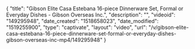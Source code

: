 {
    "title": "Gibson Elite Casa Estebana 16-piece Dinnerware Set, Formal or Everyday Dishes - Gibson Overseas Inc.",
    "description": "",
    "videoid": "149295948",
    "date_created": "1518658023",
    "date_modified": "1519255900",
    "type": "captivate",
    "layout": "video",
    "url": "\/v\/gibson-elite-casa-estebana-16-piece-dinnerware-set-formal-or-everyday-dishes-gibson-overseas-inc-mp4\/149295948"
}